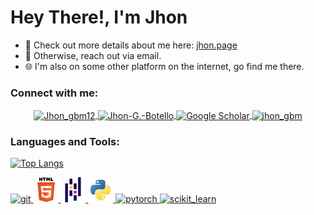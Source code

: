# Hey There!, I'm Jhon

- 🦁 Check out more details about me here: [jhon.page](https://jgbotello.github.io/)
- 📮 Otherwise, reach out via email.
- 🌐 I'm also on some other platform on the internet, go find me there.

<h3 align="left">Connect with me:</h3>

<p align="center">
  
<a href="https://twitter.com/Jhon_gbm12" target="blank">
  <img align="center" src="https://upload.wikimedia.org/wikipedia/commons/5/53/X_logo_2023_original.svg" alt="Jhon_gbm12" height="30" width="40" />
</a>

<a href="https://www.linkedin.com/in/jhongbotello/" target="blank">
  <img align="center" src="https://raw.githubusercontent.com/rahuldkjain/github-profile-readme-generator/master/src/images/icons/Social/linked-in-alt.svg" alt="Jhon-G.-Botello" height="30" width="40" />
</a>

<a href="https://scholar.google.com/citations?user=x6VeC7sAAAAJ&hl=en" target="_blank">
    <img align="center" src="https://upload.wikimedia.org/wikipedia/commons/c/c7/Google_Scholar_logo.svg" alt="Google Scholar" height="30" width="40" />
</a>

<a href="https://www.instagram.com/jhon_gbm/" target="blank">
  <img align="center" src="https://raw.githubusercontent.com/rahuldkjain/github-profile-readme-generator/master/src/images/icons/Social/instagram.svg" alt="jhon_gbm" height="30" width="40" />
</a>



</p>

<h3 align="left">Languages and Tools:</h3>

<a href="https://github-readme-stats.vercel.app/api/top-langs/?username=jgbotello&layout=compact" target="_blank">
  <img src="https://github-readme-stats.vercel.app/api/top-langs/?username=jgbotello&layout=compact" alt="Top Langs" width="550" height="250">
</a>

<p align="left"> <a href="https://git-scm.com/" target="_blank" rel="noreferrer"> <img src="https://www.vectorlogo.zone/logos/git-scm/git-scm-icon.svg" alt="git" width="40" height="40"/> </a> <a href="https://www.w3.org/html/" target="_blank" rel="noreferrer"> <img src="https://raw.githubusercontent.com/devicons/devicon/master/icons/html5/html5-original-wordmark.svg" alt="html5" width="40" height="40"/> </a> <a href="https://pandas.pydata.org/" target="_blank" rel="noreferrer"> <img src="https://raw.githubusercontent.com/devicons/devicon/2ae2a900d2f041da66e950e4d48052658d850630/icons/pandas/pandas-original.svg" alt="pandas" width="40" height="40"/> </a> <a href="https://www.python.org" target="_blank" rel="noreferrer"> <img src="https://raw.githubusercontent.com/devicons/devicon/master/icons/python/python-original.svg" alt="python" width="40" height="40"/> </a> <a href="https://pytorch.org/" target="_blank" rel="noreferrer"> <img src="https://www.vectorlogo.zone/logos/pytorch/pytorch-icon.svg" alt="pytorch" width="40" height="40"/> </a> <a href="https://scikit-learn.org/" target="_blank" rel="noreferrer"> <img src="https://upload.wikimedia.org/wikipedia/commons/0/05/Scikit_learn_logo_small.svg" alt="scikit_learn" width="40" height="40"/> </a> </p>
